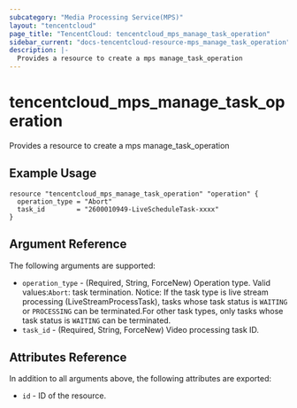 ```yaml
---
subcategory: "Media Processing Service(MPS)"
layout: "tencentcloud"
page_title: "TencentCloud: tencentcloud_mps_manage_task_operation"
sidebar_current: "docs-tencentcloud-resource-mps_manage_task_operation"
description: |-
  Provides a resource to create a mps manage_task_operation
---
```


# tencentcloud_mps_manage_task_operation

Provides a resource to create a mps manage_task_operation

## Example Usage

```hcl
resource "tencentcloud_mps_manage_task_operation" "operation" {
  operation_type = "Abort"
  task_id        = "2600010949-LiveScheduleTask-xxxx"
}
```

## Argument Reference

The following arguments are supported:

* `operation_type` - (Required, String, ForceNew) Operation type. Valid values:`Abort`: task termination. Notice: If the task type is live stream processing (LiveStreamProcessTask), tasks whose task status is `WAITING` or `PROCESSING` can be terminated.For other task types, only tasks whose task status is `WAITING` can be terminated.
* `task_id` - (Required, String, ForceNew) Video processing task ID.

## Attributes Reference

In addition to all arguments above, the following attributes are exported:

* `id` - ID of the resource.



